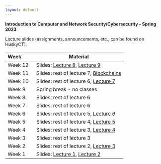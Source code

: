 ```yaml
---
layout: default
---
```


**Introduction to Computer and Network Security/Cybersecurity - Spring 2023**

Lecture slides (assignments, announcements, etc., can be found on HuskyCT).

| Week&emsp;&emsp;| Material           |
|----------|--------------------|
| Week 12 | Slides: [Lecture 8](./lecture8.pdf), [Lecture 9](./lecture9.pdf)|
| Week 11 | Slides: rest of lecture 7, [Blockchains](./blockchains.pdf)|
| Week 10 | Slides: rest of lecture 6, [Lecture 7](./lecture7.pdf)|
| Week 9 | Spring break - no classes|
| Week 8 | Slides: rest of lecture 6|
| Week 7 | Slides: rest of lecture 6|
| Week 6 | Slides: rest of lecture 5, [Lecture 6](./lecture6.pdf)|
| Week 5 | Slides: rest of lecture 4, [Lecture 5](./lecture5.pdf)|
| Week 4 | Slides: rest of lecture 3, [Lecture 4](./lecture4.pdf)|
| Week 3 | Slides: rest of lecture 3|
| Week 2 | Slides: rest of lecture 2, [Lecture 3](./lecture3.pdf)|
| Week 1 | Slides: [Lecture 1](./lecture1.pdf), [Lecture 2](./lecture2.pdf)|